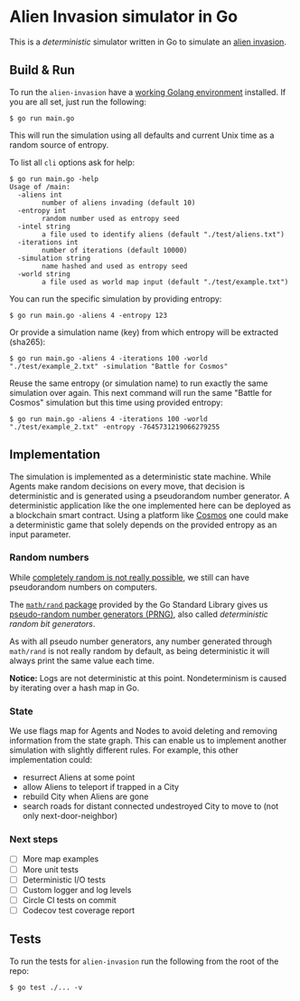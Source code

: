 # Alien Invasion simulator in Go

This is a _deterministic_ simulator written in Go to simulate an [alien invasion](./CHALLENGE.md).

## Build & Run

To run the `alien-invasion` have a [working Golang environment](https://golang.org/doc/install) installed. If you are all set, just run the following:

```
$ go run main.go
```
This will run the simulation using all defaults and current Unix time as a random source of entropy.

To list all `cli` options ask for help:
```
$ go run main.go -help
Usage of /main:
  -aliens int
        number of aliens invading (default 10)
  -entropy int
        random number used as entropy seed
  -intel string
        a file used to identify aliens (default "./test/aliens.txt")
  -iterations int
        number of iterations (default 10000)
  -simulation string
        name hashed and used as entropy seed
  -world string
        a file used as world map input (default "./test/example.txt")
```

You can run the specific simulation by providing entropy:

```
$ go run main.go -aliens 4 -entropy 123
```

Or provide a simulation name (key) from which entropy will be extracted (sha265):

```
$ go run main.go -aliens 4 -iterations 100 -world "./test/example_2.txt" -simulation "Battle for Cosmos"
```

Reuse the same entropy (or simulation name) to run exactly the same simulation over again. This next command will run the same "Battle for Cosmos" simulation but this time using provided entropy:

```
$ go run main.go -aliens 4 -iterations 100 -world "./test/example_2.txt" -entropy -7645731219066279255
```

## Implementation

The simulation is implemented as a deterministic state machine. While Agents make random decisions on every move, that decision is deterministic and is generated using a pseudorandom number generator. A deterministic application like the one implemented here can be deployed as a blockchain smart contract. Using a platform like [Cosmos](https://cosmos.network/sdk) one could make a deterministic game that solely depends on the provided entropy as an input parameter.

### Random numbers

While [completely random is not really possible](https://www.youtube.com/watch?v=sMb00lz-IfE), we still can have pseudorandom numbers on computers.

The [`math/rand` package](https://golang.org/pkg/math/rand/) provided by the Go Standard Library gives us [pseudo-random number generators (PRNG)](https://en.wikipedia.org/wiki/Pseudorandom_number_generator), also called _deterministic random bit generators_.

As with all pseudo number generators, any number generated through `math/rand` is not really random by default, as being deterministic it will always print the same value each time.

**Notice:** Logs are not deterministic at this point. Nondeterminism is caused by iterating over a hash map in Go.

### State

We use flags map for Agents and Nodes to avoid deleting and removing information from the state graph. This can enable us to implement another simulation with slightly different rules. For example, this other implementation could:

- resurrect Aliens at some point
- allow Aliens to teleport if trapped in a City
- rebuild City when Aliens are gone
- search roads for distant connected undestroyed City to move to (not only next-door-neighbor)

### Next steps

- [ ] More map examples
- [ ] More unit tests
- [ ] Deterministic I/O tests
- [ ] Custom logger and log levels
- [ ] Circle CI tests on commit
- [ ] Codecov test coverage report

## Tests

To run the tests for `alien-invasion` run the following from the root of the repo:

```
$ go test ./... -v
```
